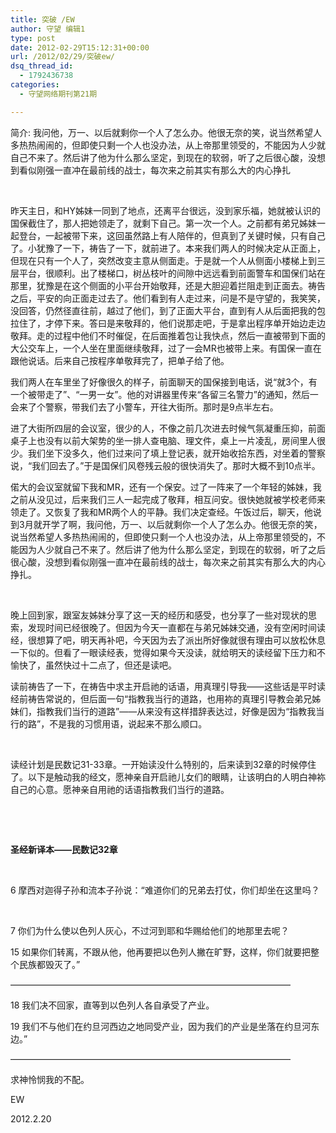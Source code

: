 ```yaml
---
title: 突破 /EW
author: 守望 编辑1
type: post
date: 2012-02-29T15:12:31+00:00
url: /2012/02/29/突破ew/
dsq_thread_id:
  - 1792436738
categories:
  - 守望网络期刊第21期

---
```

简介: 我问他，万一、以后就剩你一个人了怎么办。他很无奈的笑，说当然希望人多热热闹闹的，但即使只剩一个人也没办法，从上帝那里领受的，不能因为人少就自己不来了。然后讲了他为什么那么坚定，到现在的软弱，听了之后很心酸，没想到看似刚强一直冲在最前线的战士，每次来之前其实有那么大的内心挣扎

<!--more-->

&nbsp;

昨天主日，和HY姊妹一同到了地点，还离平台很远，没到家乐福，她就被认识的国保截住了，那人把她领走了，就剩下自己。第一次一个人。之前都有弟兄姊妹一起登台，一起被带下来，这回虽然路上有人陪伴的，但真到了关键时候，只有自己了。小犹豫了一下，祷告了一下，就前进了。本来我们两人的时候决定从正面上，但现在只有一个人了，突然改变主意从侧面走。于是就一个人从侧面小楼梯上到三层平台，很顺利。出了楼梯口，树丛枝叶的间隙中远远看到前面警车和国保们站在那里，犹豫是在这个侧面的小平台开始敬拜，还是大胆迎着拦阻走到正面去。祷告之后，平安的向正面走过去了。他们看到有人走过来，问是不是守望的，我笑笑，没回答，仍然径直往前，越过了他们，到了正面大平台，直到有人从后面把我的包拉住了，才停下来。答曰是来敬拜的，他们说那走吧，于是拿出程序单开始边走边敬拜。走的过程中他们不时催促，在后面推着包让我快点，然后一直被带到下面的大公交车上，一个人坐在里面继续敬拜，过了一会MR也被带上来。有国保一直在跟他说话。后来自己按程序单敬拜完了，把单子给了他。

我们两人在车里坐了好像很久的样子，前面聊天的国保接到电话，说“就3个，有一个被带走了”、“一男一女”。他的对讲器里传来“各留三名警力”的通知，然后一会来了个警察，带我们去了小警车，开往大街所。那时是9点半左右。

进了大街所四层的会议室，很少的人，不像之前几次进去时候气氛凝重压抑，前面桌子上也没有以前大架势的坐一排人查电脑、理文件，桌上一片凌乱，房间里人很少。我们坐下没多久，他们过来问了填上登记表，就开始收拾东西，对坐着的警察说，“我们回去了。”于是国保们风卷残云般的很快消失了。那时大概不到10点半。

偌大的会议室就留下我和MR，还有一个保安。过了一阵来了一个年轻的姊妹，我之前从没见过，后来我们三人一起完成了敬拜，相互问安。很快她就被学校老师来领走了。又恢复了我和MR两个人的平静。我们决定查经。午饭过后，聊天，他说到3月就开学了啊，我问他，万一、以后就剩你一个人了怎么办。他很无奈的笑，说当然希望人多热热闹闹的，但即使只剩一个人也没办法，从上帝那里领受的，不能因为人少就自己不来了。然后讲了他为什么那么坚定，到现在的软弱，听了之后很心酸，没想到看似刚强一直冲在最前线的战士，每次来之前其实有那么大的内心挣扎。

&nbsp;

晚上回到家，跟室友姊妹分享了这一天的经历和感受，也分享了一些对现状的思索，发现时间已经很晚了。但因为今天一直都在与弟兄姊妹交通，没有空闲时间读经，很想算了吧，明天再补吧，今天因为去了派出所好像就很有理由可以放松休息一下似的。但看了一眼读经表，觉得如果今天没读，就给明天的读经留下压力和不愉快了，虽然快过十二点了，但还是读吧。

读前祷告了一下，在祷告中求主开启祂的话语，用真理引导我——这些话是平时读经前祷告常说的，但后面一句“指教我当行的道路，也用袮的真理引导教会弟兄姊妹们，指教我们当行的道路”——从来没有这样措辞表达过，好像是因为“指教我当行的路”，不是我的习惯用语，说起来不那么顺口。

&nbsp;

读经计划是民数记31-33章。一开始读没什么特别的，后来读到32章的时候停住了。以下是触动我的经文，愿神亲自开启祂儿女们的眼睛，让该明白的人明白神袮自己的心意。愿神亲自用祂的话语指教我们当行的道路。

&nbsp;

&nbsp;

**圣经新译本——****民数记32****章**

&nbsp;

6 摩西对迦得子孙和流本子孙说：“难道你们的兄弟去打仗，你们却坐在这里吗？

&nbsp;

7 你们为什么使以色列人灰心，不过河到耶和华赐给他们的地那里去呢？

15 如果你们转离，不跟从他，他再要把以色列人撇在旷野，这样，你们就要把整个民族都毁灭了。”

————————————————————————————————

18 我们决不回家，直等到以色列人各自承受了产业。

19 我们不与他们在约旦河西边之地同受产业，因为我们的产业是坐落在约旦河东边。”

————————————————————————————————

求神怜悯我的不配。

EW

2012.2.20

&nbsp;